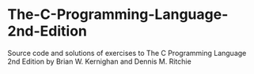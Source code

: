 # The-C-Programming-Language-2nd-Edition
Source code and solutions of exercises to The C Programming Language 2nd Edition by Brian W. Kernighan and Dennis M. Ritchie
